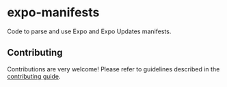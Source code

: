 # expo-manifests

Code to parse and use Expo and Expo Updates manifests.

## Contributing

Contributions are very welcome! Please refer to guidelines described in the [contributing guide](https://github.com/expo/expo#contributing).
